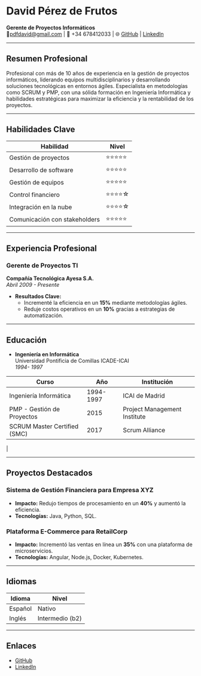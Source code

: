 # **David Pérez de Frutos**
**Gerente de Proyectos Informáticos**  
📧pdfdavid@gmail.com |                                           📱 +34 678412033 |                                                    🌐 [GitHub]( https://github.com/davidpdf72/mi-cv) |                           [LinkedIn]( https://linkedin.com/in/pdfdavid-ksm)  


---

## **Resumen Profesional**
Profesional con más de 10 años de experiencia en la gestión de proyectos informáticos, liderando equipos multidisciplinarios y desarrollando soluciones tecnológicas en entornos ágiles. Especialista en metodologías como SCRUM y PMP, con una sólida formación en Ingeniería Informática y habilidades estratégicas para maximizar la eficiencia y la rentabilidad de los proyectos.

---

## **Habilidades Clave**
| Habilidad                  | Nivel       |
|----------------------------|-------------|
| Gestión de proyectos       | ⭐⭐⭐⭐⭐      |
| Desarrollo de software     | ⭐⭐⭐⭐⭐      |
| Gestión de equipos         | ⭐⭐⭐⭐⭐      |
| Control financiero         | ⭐⭐⭐⭐☆      |
| Integración en la nube     | ⭐⭐⭐⭐☆      |
| Comunicación con stakeholders | ⭐⭐⭐⭐⭐  |

---

## **Experiencia Profesional**

### **Gerente de Proyectos TI**  
**Compañía Tecnológica Ayesa S.A.**  
_Abril 2009 - Presente_

- **Resultados Clave:**  
  - Incrementé la eficiencia en un **15%** mediante metodologías ágiles.
  - Reduje costos operativos en un **10%** gracias a estrategias de automatización.


---

## **Educación**
- **Ingeniería en Informática**  
  Universidad Pontificia de Comillas ICADE-ICAI  
  _1994- 1997_

| Curso                        | Año       | Institución                      |
|------------------------------|-----------|----------------------------------|
| Ingeniería Informática       | 1994-1997 | ICAI de Madrid |
| PMP - Gestión de Proyectos   | 2015      | Project Management Institute    |
| SCRUM Master Certified (SMC) | 2017      | Scrum Alliance                  |
|

---

## **Proyectos Destacados**
### **Sistema de Gestión Financiera para Empresa XYZ**
- **Impacto:** Redujo tiempos de procesamiento en un **40%** y aumentó la eficiencia.
- **Tecnologías:** Java, Python, SQL.

### **Plataforma E-Commerce para RetailCorp**
- **Impacto:** Incrementó las ventas en línea un **35%** con una plataforma de microservicios.
- **Tecnologías:** Angular, Node.js, Docker, Kubernetes.

---

## **Idiomas**
| Idioma   | Nivel            |
|----------|------------------|
| Español  | Nativo           |
| Inglés   | Intermedio (b2)    |

---


## **Enlaces**
- [GitHub]( https://github.com/davidpdf72/mi-cv)
- [LinkedIn]( https://linkedin.com/in/pdfdavid-ksm)


